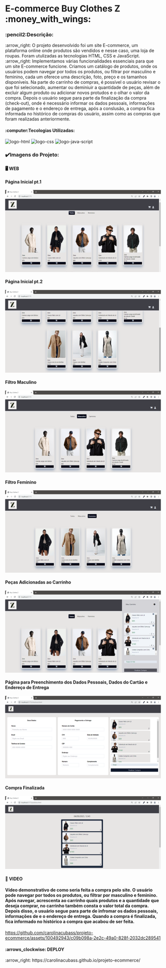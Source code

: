 <h1>E-commerce Buy Clothes Z :money_with_wings:</h1>
<h3>:pencil2:Descrição:</h3>
<p></p>
:arrow_right: O projeto desenvolvido foi um site E-commerce, um plataforma online onde produtos são vendidos e nesse caso, uma loja de roupas. Foram utulizadas as tecnologias HTML, CSS e JavaScript.
<br>
:arrow_right: Implementamos várias funcionalidades essenciais para que um site E-commerce funcione. Criamos um catálogo de produtos, onde os usuários podem navegar por todos os produtos, ou filtrar por masculino e feminino, cada um oferece uma descrição, foto, preço e os tamanhos disponíveis. Na parte do carrinho de compras, é possível o usuário revisar o que foi selecionado, aumentar ou deminiuir a quantidade de peças, além de excluir algum produto ou adicionar novos protudos e o olhar o valor da compra. Depois o usuário segue para parte da finalização da compra (check-out), onde é necessário informar os dados pessoais, informações de pagamento e o endereço de entrega, após a conslusão, a compra fica informada no histórico de compras do usuário, assim como as compras que foram realizadas anteriormente.
<h4>:computer:Tecologias Utilizadas:</h4>
<img src="https://img.shields.io/badge/HTML5-E34F26?style=for-the-badge&logo=html5&logoColor=white" alt="logo-html"/>
<img src="https://img.shields.io/badge/CSS3-1572B6?style=for-the-badge&logo=css3&logoColor=white" alt="logo-css"/>
<img src="https://img.shields.io/badge/JavaScript-323330?style=for-the-badge&logo=javascript&logoColor=F7DF1E" alt="logo-java-script"/>
<br>
<h3>✔️Imagens do Projeto:</h3>
<h4>🖥️ WEB</h4>
<h4>Página Inicial pt.1</h4>

<img src="https://github.com/carolinacubass/projeto-ecommerce/blob/main/assets/img%20projeto/imagem-projeto-1.png" alt="imagem-projeto-1"/>

<h4>Página Inicial pt.2</h4>

<img src="https://github.com/carolinacubass/projeto-ecommerce/blob/main/assets/img%20projeto/imagem-projeto-2.png" alt="imagem-projeto-2"/>

<h4>Filtro Maculino</h4>

<img src="https://github.com/carolinacubass/projeto-ecommerce/blob/main/assets/img%20projeto/imagem-projeto-3.png" alt="imagem-projeto-3"/>

<h4>Filtro Feminino</h4>

<img src="https://github.com/carolinacubass/projeto-ecommerce/blob/main/assets/img%20projeto/imagem-projeto-4.png" alt="imagem-projeto-4"/>

<h4>Peças Adicionadas ao Carrinho</h4>

<img src="https://github.com/carolinacubass/projeto-ecommerce/blob/main/assets/img%20projeto/imagem-projeto-5.png" alt="imagem-projeto-5"/>

<h4>Página para Preenchimento dos Dados Pessoais, Dados do Cartão e Endereço de Entrega</h4>

<img src="https://github.com/carolinacubass/projeto-ecommerce/blob/main/assets/img%20projeto/imagem-projeto-6.png" alt="imagem-projeto-6"/>

<h4>Compra Finalizada</h4>

<img src="https://github.com/carolinacubass/projeto-ecommerce/blob/main/assets/img%20projeto/imagem-projeto-7.png" alt="imagem-projeto-7"/>
<br>
<h4>🎥 VIDEO</h4>
<h4>Vídeo demonstrativo de como seria feita a compra pelo site. O usuário pode navegar por todos os produtos, ou filtrar por masculino e feminino. Após navegar, acrescenta ao carrinho quais produtos e a quantidade que deseja comprar, no carrinho também consta o valor total da compra. Depois disso, o usuário segue para parte de infromar os dados pessoais, informações de e o endereço de entrega. Quando a compra é finalizada, fica informado no histórico a compra que acabou de ser feita.</h4>

https://github.com/carolinacubass/projeto-ecommerce/assets/100492943/c09b098a-2e2c-49a0-828f-2032dc289541

<h4>:arrows_clockwise: DEPLOY</h4>
:arrow_right: https://carolinacubass.github.io/projeto-ecommerce/
